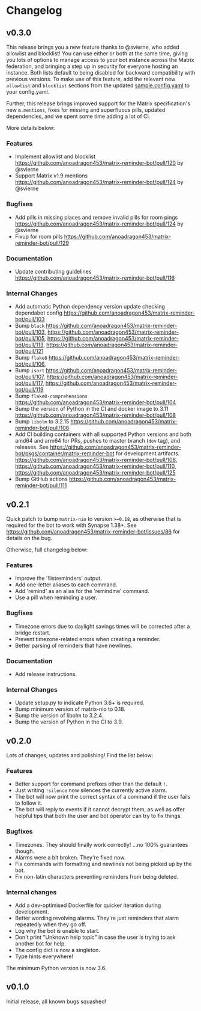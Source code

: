 # Changelog

## v0.3.0

This release brings you a new feature thanks to @svierne, who added allowlist and blocklist!
You can use either or both at the same time, giving you lots of options to manage access to your bot instance across the Matrix federation, and bringing a step up in security for everyone hosting an instance.
Both lists default to being disabled for backward compatibility with previous versions.
To make use of this feature, add the relevant new `allowlist` and `blocklist` sections from the updated [sample.config.yaml](https://github.com/anoadragon453/matrix-reminder-bot/blob/v0.3.0/sample.config.yaml) to your config.yaml.

Further, this release brings improved support for the Matrix specification's new `m.mentions`, fixes for missing and superfluous pills, updated dependencies, and we spent some time adding a lot of CI.

More details below:

### Features

* Implement allowlist and blocklist https://github.com/anoadragon453/matrix-reminder-bot/pull/120 by @svierne
* Support Matrix v1.9 mentions https://github.com/anoadragon453/matrix-reminder-bot/pull/124 by @svierne

### Bugfixes

* Add pills in missing places and remove invalid pills for room pings https://github.com/anoadragon453/matrix-reminder-bot/pull/124 by @svierne
* Fixup for room pills https://github.com/anoadragon453/matrix-reminder-bot/pull/129

### Documentation

* Update contributing guidelines https://github.com/anoadragon453/matrix-reminder-bot/pull/116

### Internal Changes

* Add automatic Python dependency version update checking dependabot config https://github.com/anoadragon453/matrix-reminder-bot/pull/103
* Bump `black` https://github.com/anoadragon453/matrix-reminder-bot/pull/103, https://github.com/anoadragon453/matrix-reminder-bot/pull/105, https://github.com/anoadragon453/matrix-reminder-bot/pull/113, https://github.com/anoadragon453/matrix-reminder-bot/pull/121
* Bump `flake8` https://github.com/anoadragon453/matrix-reminder-bot/pull/106, 
* Bump `isort` https://github.com/anoadragon453/matrix-reminder-bot/pull/107, https://github.com/anoadragon453/matrix-reminder-bot/pull/117, https://github.com/anoadragon453/matrix-reminder-bot/pull/119
* Bump `flake8-comprehensions` https://github.com/anoadragon453/matrix-reminder-bot/pull/104
* Bump the version of Python in the CI and docker image to 3.11 https://github.com/anoadragon453/matrix-reminder-bot/pull/108
* Bump `libolm` to 3.2.15 https://github.com/anoadragon453/matrix-reminder-bot/pull/108
* Add CI building containers with all supported Python versions and both amd64 and arm64 for PRs, pushes to master branch (`dev` tag), and releases. See https://github.com/anoadragon453/matrix-reminder-bot/pkgs/container/matrix-reminder-bot for development artifacts. https://github.com/anoadragon453/matrix-reminder-bot/pull/108, https://github.com/anoadragon453/matrix-reminder-bot/pull/110, https://github.com/anoadragon453/matrix-reminder-bot/pull/125
* Bump GitHub actions https://github.com/anoadragon453/matrix-reminder-bot/pull/111


## v0.2.1

Quick patch to bump `matrix-nio` to version `>=0.18`, as otherwise that is required for the bot to work with Synapse 1.38+.
See https://github.com/anoadragon453/matrix-reminder-bot/issues/86 for details on the bug.

Otherwise, full changelog below:

### Features

* Improve the '!listreminders' output.
* Add one-letter aliases to each command.
* Add 'remind' as an alias for the 'remindme' command.
* Use a pill when reminding a user.

### Bugfixes

* Timezone errors due to daylight savings times will be corrected after a bridge restart.
* Prevent timezone-related errors when creating a reminder.
* Better parsing of reminders that have newlines.

### Documentation

* Add release instructions.

### Internal Changes

* Update setup.py to indicate Python 3.6+ is required.
* Bump minimum version of matrix-nio to 0.18.
* Bump the version of libolm to 3.2.4.
* Bump the version of Python in the CI to 3.9.


## v0.2.0

Lots of changes, updates and polishing! Find the list below:

### Features

* Better support for command prefixes other than the default `!`.
* Just writing `!silence` now silences the currently active alarm.
* The bot will now print the correct syntax of a command if the user fails to follow it.
* The bot will reply to events if it cannot decrypt them, as well as offer helpful tips that both the user and bot operator can try to fix things.

### Bugfixes

* Timezones. They should finally work correctly! ...no 100% guarantees though.
* Alarms were a bit broken. They're fixed now.
* Fix commands with formatting and newlines not being picked up by the bot.
* Fix non-latin characters preventing reminders from being deleted.

### Internal changes

* Add a dev-optimised Dockerfile for quicker iteration during development.
* Better wording revolving alarms. They're just reminders that alarm repeatedly when they go off.
* Log why the bot is unable to start.
* Don't print "Unknown help topic" in case the user is trying to ask another bot for help.
* The config dict is now a singleton.
* Type hints everywhere!

The minimum Python version is now 3.6.

## v0.1.0

Initial release, all known bugs squashed!
